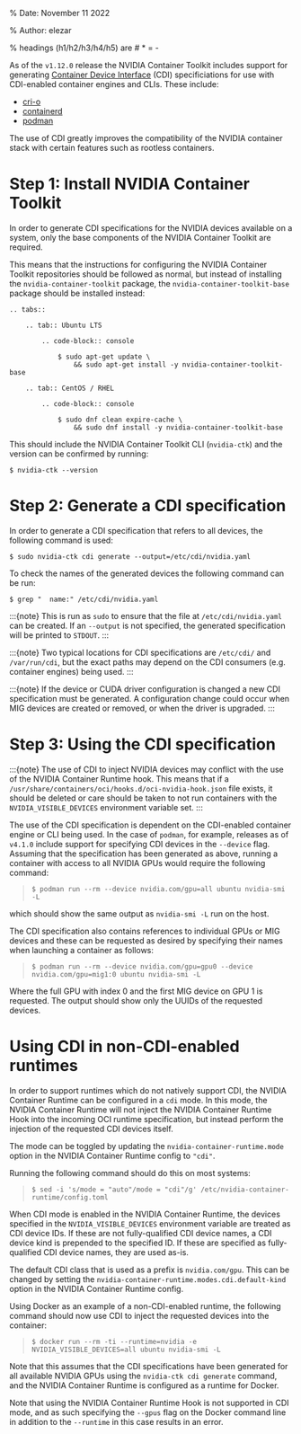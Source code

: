 % Date: November 11 2022

% Author: elezar

% headings (h1/h2/h3/h4/h5) are # * = -

As of the `v1.12.0` release the NVIDIA Container Toolkit includes support for generating [Container Device Interface](https://github.com/container-orchestrated-devices/container-device-interface) (CDI) specificiations
for use with CDI-enabled container engines and CLIs. These include:

- [cri-o](https://github.com/container-orchestrated-devices/container-device-interface#cri-o-configuration)
- [containerd](https://github.com/container-orchestrated-devices/container-device-interface#containerd-configuration)
- [podman](https://github.com/container-orchestrated-devices/container-device-interface#podman-configuration)

The use of CDI greatly improves the compatibility of the NVIDIA container stack with certain features such as rootless containers.

# Step 1: Install NVIDIA Container Toolkit

In order to generate CDI specifications for the NVIDIA devices available on a system, only the base components of the NVIDIA Container Toolkit are required.

This means that the instructions for configuring the NVIDIA Container Toolkit repositories should be followed as normal, but instead of
installing the `nvidia-container-toolkit` package, the `nvidia-container-toolkit-base` package should be installed instead:

```{eval-rst}
.. tabs::

    .. tab:: Ubuntu LTS

        .. code-block:: console

            $ sudo apt-get update \
                && sudo apt-get install -y nvidia-container-toolkit-base

    .. tab:: CentOS / RHEL

        .. code-block:: console

            $ sudo dnf clean expire-cache \
                && sudo dnf install -y nvidia-container-toolkit-base
```

This should include the NVIDIA Container Toolkit CLI (`nvidia-ctk`) and the version can be confirmed by running:

```console
$ nvidia-ctk --version
```

# Step 2: Generate a CDI specification

In order to generate a CDI specification that refers to all devices, the following command is used:

```console
$ sudo nvidia-ctk cdi generate --output=/etc/cdi/nvidia.yaml
```

To check the names of the generated devices the following command can be run:

```console
$ grep "  name:" /etc/cdi/nvidia.yaml
```

:::{note}
This is run as `sudo` to ensure that the file at `/etc/cdi/nvidia.yaml` can be created.
If an `--output` is not specified, the generated specification will be printed to `STDOUT`.
:::

:::{note}
Two typical locations for CDI specifications are `/etc/cdi/` and `/var/run/cdi`, but the exact paths may depend on the CDI consumers (e.g. container engines) being used.
:::

:::{note}
If the device or CUDA driver configuration is changed a new CDI specification must be generated. A configuration change could occur when MIG devices are created or removed, or when the driver is upgraded.
:::

# Step 3: Using the CDI specification

:::{note}
The use of CDI to inject NVIDIA devices may conflict with the use of the NVIDIA Container Runtime hook. This means that if a `/usr/share/containers/oci/hooks.d/oci-nvidia-hook.json` file exists, it should be deleted or care should be taken to not run containers with the `NVIDIA_VISIBLE_DEVICES` environment variable set.
:::

The use of the CDI specification is dependent on the CDI-enabled container engine or CLI being used. In the case of `podman`, for example, releases as of `v4.1.0` include support for specifying CDI devices in the `--device` flag. Assuming that the specification has been generated as above, running a container with access to all NVIDIA GPUs would require the following command:

> ```console
> $ podman run --rm --device nvidia.com/gpu=all ubuntu nvidia-smi -L
> ```

which should show the same output as `nvidia-smi -L` run on the host.

The CDI specification also contains references to individual GPUs or MIG devices and these can be requested as desired by specifying their names when launching a container as follows:

> ```console
> $ podman run --rm --device nvidia.com/gpu=gpu0 --device nvidia.com/gpu=mig1:0 ubuntu nvidia-smi -L
> ```

Where the full GPU with index 0 and the first MIG device on GPU 1 is requested. The output should show only the UUIDs of the requested devices.

# Using CDI in non-CDI-enabled runtimes

In order to support runtimes which do not natively support CDI, the NVIDIA Container Runtime can be configured in a `cdi` mode.
In this mode, the NVIDIA Container Runtime will not inject the NVIDIA Container Runtime Hook into the incoming OCI runtime specification, but instead
perform the injection of the requested CDI devices itself.

The mode can be toggled by updating the `nvidia-container-runtime.mode` option in the NVIDIA Container Runtime config to `"cdi"`.

Running the following command should do this on most systems:

> ```console
> $ sed -i 's/mode = "auto"/mode = "cdi"/g' /etc/nvidia-container-runtime/config.toml
> ```

When CDI mode is enabled in the NVIDIA Container Runtime, the devices specified in the `NVIDIA_VISIBLE_DEVICES` environment variable are treated as CDI device IDs.
If these are not fully-qualified CDI device names, a CDI device kind is prepended to the specified ID. If these are specified as fully-qualified CDI device names, they are used as-is.

The default CDI class that is used as a prefix is `nvidia.com/gpu`. This can be changed by setting the `nvidia-container-runtime.modes.cdi.default-kind` option in the NVIDIA Container Runtime config.

Using Docker as an example of a non-CDI-enabled runtime, the following command should now use CDI to inject the requested devices into the container:

> ```console
> $ docker run --rm -ti --runtime=nvidia -e NVIDIA_VISIBLE_DEVICES=all ubuntu nvidia-smi -L
> ```

Note that this assumes that the CDI specifications have been generated for all available NVIDIA GPUs using the `nvidia-ctk cdi generate` command, and the NVIDIA Container Runtime is configured as
a runtime for Docker.

Note that using the NVIDIA Container Runtime Hook is not supported in CDI mode, and as such specifying the `--gpus` flag on the Docker command line in addition to the `--runtime` in this case
results in an error.
